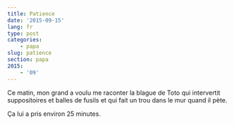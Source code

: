 ```yaml
---
title: Patience
date: '2015-09-15'
lang: fr
type: post
categories:
    - papa
slug: patience
section: papa
2015:
    - '09'
---
```


Ce matin, mon grand a voulu me raconter la blague de Toto qui intervertit suppositoires et balles de fusils et qui fait un trou dans le mur quand il pète.

Ça lui a pris environ 25 minutes.
